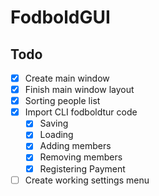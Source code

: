 # FodboldGUI

## Todo
- [x] Create main window
- [x] Finish main window layout
- [x] Sorting people list
- [x] Import CLI fodboldtur code
  - [x] Saving
  - [x] Loading
  - [x] Adding members
  - [x] Removing members
  - [x] Registering Payment
- [ ] Create working settings menu
